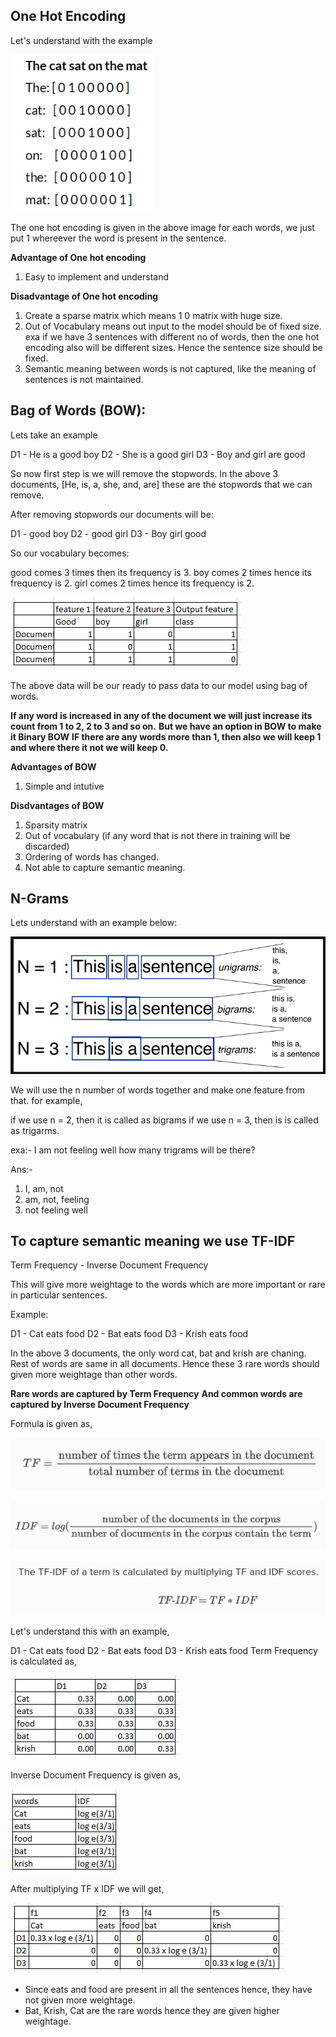 ## One Hot Encoding

Let's understand with the example

![alt text](image.png)

The one hot encoding is given in the above image for each words, we just put 1 whereever the word is present in the sentence.

**Advantage of One hot encoding**
1) Easy to implement and understand

**Disadvantage of One hot encoding**
1) Create a sparse matrix which means 1 0 matrix with huge size.
2) Out of Vocabulary means out input to the model should be of fixed size.
exa if we have 3 sentences with different no of words, then the one hot encoding also will be different sizes.
Hence the sentence size should be fixed.
3) Semantic meaning between words is not captured, like the meaning of sentences is not maintained.


## Bag of Words (BOW):

Lets take an example

D1 - He is a good boy
D2 - She is a good girl
D3 - Boy and girl are good

So now first step is we will remove the stopwords.
In the above 3 documents, [He, is, a, she, and, are] these are the stopwords that we can remove.

After removing stopwords our documents will be:

D1 - good boy
D2 - good girl
D3 - Boy girl good

So our vocabulary becomes:

good comes 3 times then its frequency is 3.
boy comes 2 times hence its frequency is 2.
girl comes 2 times hence its frequency is 2.

![alt text](image-1.png)

The above data will be our ready to pass data to our model using bag of words.

**If any word is increased in any of the document we will just increase its count from 1 to 2, 2 to 3 and so on.**
**But we have an option in BOW to make it Binary BOW**
**IF there are any words more than 1, then also we will keep 1 and where there it not we will keep 0.**


**Advantages of BOW**
1) Simple and intutive


**Disdvantages of BOW**
1) Sparsity matrix
2) Out of vocabulary (if any word that is not there in training will be discarded)
3) Ordering of words has changed.       
4) Not able to capture semantic meaning.


## N-Grams

Lets understand with an example below:

![alt text](image-2.png)

We will use the n number of words together and make one feature from that.
for example,

if we use n = 2, then it is called as bigrams
if we use n = 3, then is is called as trigarms.

exa:- I am not feeling well
how many trigrams will be there?

Ans:- 
1) I, am, not
2) am, not, feeling
3) not feeling well



## To capture semantic meaning we use TF-IDF

Term Frequency - Inverse Document Frequency

This will give more weightage to the words which are more important or rare in particular sentences.

Example:

D1 - Cat eats food
D2 - Bat eats food
D3 - Krish eats food

In the above 3 documents, the only word cat, bat and krish are chaning. Rest of words are same in all documents.
Hence these 3 rare words should given more weightage than other words.

**Rare words are captured by Term Frequency**
**And common words are captured by Inverse Document Frequency**

Formula is given as,

![alt text](image-3.png)

![alt text](image-4.png)

![alt text](image-5.png)

Let's understand this with an example,

D1 - Cat eats food
D2 - Bat eats food
D3 - Krish eats food
Term Frequency is calculated as,

![alt text](image-7.png)

Inverse Document Frequency is given as,

![alt text](image-6.png)

After multiplying 
TF x IDF we will get,

![alt text](image-8.png)

- Since eats and food are present in all the sentences hence, they have not given more weightage.
- Bat, Krish, Cat are the rare words hence they are given higher weightage.





